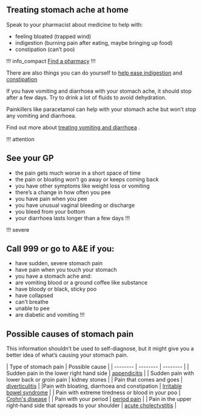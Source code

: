 
## Treating stomach ache at home

Speak to your pharmacist about medicine to help with:
- feeling bloated (trapped wind)
- indigestion (burning pain after eating, maybe bringing up food)
- constipation (can’t poo)

!!! info_compact
[Find a pharmacy](https://beta.nhs.uk/finders/find-help?context=stomach-ache)
!!!

There are also things you can do yourself to [help ease indigestion](http://www.nhs.uk/conditions/Indigestion/Pages/Introduction.aspx) and [constipation](http://www.nhs.uk/Conditions/Constipation/Pages/Introduction.aspx)  

If you have vomiting and diarrhoea with your stomach ache, it should stop after a few days. Try to drink a lot of fluids to avoid dehydration.

Painkillers like paracetamol can help with your stomach ache but won’t stop any vomiting and diarrhoea.

Find out more about [treating vomiting and diarrhoea](http://www.nhs.uk/conditions/gastroenteritis/Pages/Introduction.aspx) .

!!! attention
## See your GP 
- the pain gets much worse in a short space of time
- the pain or bloating won’t go away or keeps coming back
- you have other symptoms like weight loss or vomiting
- there’s a change in how often you pee
- you have pain when you pee
- you have unusual vaginal bleeding or discharge
- you bleed from your bottom
- your diarrhoea lasts longer than a few days
!!!

!!! severe
## Call 999 or go to A&E if you:
- have sudden, severe stomach pain
- have pain when you touch your stomach
- you have a stomach ache and:
- are vomiting blood or a ground coffee like substance
- have bloody or black, sticky poo
- have collapsed
- can’t breathe
- unable to pee
- are diabetic and vomiting
!!!

## Possible causes of stomach pain

This information shouldn’t be used to self-diagnose, but it might give you a better idea of what’s causing your stomach pain. 

| Type of stomach pain | Possible cause | 
| -------- | -------- | -------- |
| Sudden pain in the lower right hand side    | [appendicitis](http://www.nhs.uk/Conditions/appendicitis/Pages/Introduction.aspx)   | 
| Sudden pain with lower back or groin pain     | kidney stones     | 
| Pain that comes and goes    | [diverticulitis](http://www.nhs.uk/Conditions/Trichomonas_vaginalis/Pages/Introduction.aspx)      | 
|Pain with bloating, diarrhoea and constipation     | [Irritable bowel syndrome](http://www.nhs.uk/Conditions/Irritable-bowel-syndrome/Pages/Treatment.aspx)      | 
| Pain with extreme tiredness or blood in your poo    | [Crohn's disease](http://www.nhs.uk/Conditions/Crohns-disease/Pages/Symptoms.aspx)    |
| Pain with your period   | [period pain](http://www.nhs.uk/Conditions/Periods-painful/Pages/Introduction.aspx)      | 
| Pain in the upper right-hand side that spreads to your shoulder   | [acute cholectystitis](http://www.nhs.uk/conditions/Cholecystitis-acute/Pages/Introduction.aspx)    |